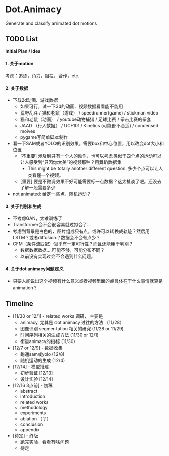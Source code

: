 # Dot.Animacy
Generate and classify animated dot motions

## TODO List

**Initial Plan / Idea**

#### 1. 关于motion

考虑：追逐，角力，阻拦，合作，etc.

#### 2. 关于数据

- 下载2d动画、游戏数据
  - 如果可行，试一下3d的动画、视频数据看看能不能用
  - 荒野乱斗 / 猫和老鼠（游戏） / speedrunner(game) / stickman video
  - 猫和老鼠（动画） / youtube动物捕猎 / 足球比赛 / 拳击比赛的拳套
  - JAAD （行人数据） / UCF101 / Kinetics (可能都不合适) / condensed moives
  - pygame写简单脚本制作
- 看一下SAM或者YOLO的识别效果，需要box和中心位置，用以改变dot大小和位置
  - [不重要] 涉及到只有一个人的动作，也可以考虑类似于四个点的运动可以让人感受到“只因你太美”的视频那种？用舞蹈数据集
    - This might be totally another different question. 多少个点可以让人类看懂一个视频。
  - [重要] 要是不微调效果不好可能需要标一点数据？这太扯淡了吧。还没去了解一般需要多少
- not animated: 给定一些点，随机运动？

#### 3. 关于判别和生成

- 不考虑GAN，太难训练了
- Transformer会不会很容易就过拟合了...
- 考虑到背景是白色的，图片组成只有点，或许可以转换成轨迹？然后用LSTM？或者diffusion？数据会不会有点少？
- CFM（条件流匹配）似乎有一定可行性？而且还能用于判别？
  - 数据数据数据....可能不够，可能分布不同？
  - 以前没有实现过会不会遇到什么问题。

#### 4. 关于dot animacy问题定义

- 只要人能说出这个视频有什么意义或者视频里面的点具体在干什么事情就算是animation？


## Timeline

- [11/30 or 12/1] - related works 调研， 主要是
  - animacy, 尤其是 dot animacy 过往的方法 （11/28）
  - 图像识别 segmentation 相关的研究  (11/28 or 11/29)
  - 时间序列相关的生成方法  (11/30 or 12/1)
  - 衡量animacy的指标  (11/30)
- [12/7 or 12/9] - 数据收集
  - 跑通sam或yolo  (12/8)
  - 随机运动的生成  (12/4)
- [12/14] - 模型搭建
  - 初步验证  [12/13]
  - 设计实验  [12/14]
- [12/16 3点前] - 初稿
  - abstract
  - introduction
  - related works
  - methodology
  - experiments
  - ablation （？）
  - conclusion
  - appendix
- [待定] - 终版
  - 跑完实验，看看有啥问题
  - 待定